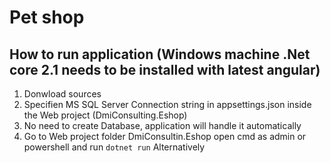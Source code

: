 # Pet shop
## How to run application (Windows machine .Net core 2.1 needs to be installed with latest angular)
1. Donwload sources
2. Specifien MS SQL Server Connection string in appsettings.json inside the Web project (DmiConsulting.Eshop)
3. No need to create Database, application will handle it automatically
5. Go to Web project folder DmiConsultin.Eshop open cmd as admin or powershell and run
`dotnet run`
Alternatively 
